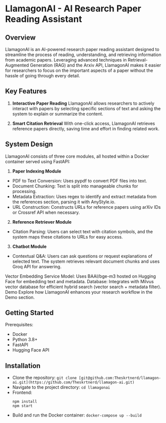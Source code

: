 # LlamagonAI - AI Research Paper Reading Assistant

## Overview

LlamagonAI is an AI-powered research paper reading assistant designed to streamline the process of reading, understanding, and retrieving information from academic papers. Leveraging advanced techniques in Retrieval-Augmented Generation (RAG) and the Arxiv API, LlamagonAI makes it easier for researchers to focus on the important aspects of a paper without the hassle of going through every detail.

## Key Features

1. **Interactive Paper Reading**
LlamagonAI allows researchers to actively interact with papers by selecting specific sections of text and asking the system to explain or summarize the content.

2. **Smart Citation Retrieval**
With one-click access, LlamagonAI retrieves reference papers directly, saving time and effort in finding related work.

## System Design
LlamagonAI consists of three core modules, all hosted within a Docker container served using FastAPI:

1. **Paper Indexing Module**
- PDF to Text Conversion: Uses pypdf to convert PDF files into text.
- Document Chunking: Text is split into manageable chunks for processing.
- Metadata Extraction: Uses regex to identify and extract metadata from the references section, parsing it with AnyStyle.io.
- URL Construction: Constructs URLs for reference papers using arXiv IDs or Crossref API when necessary.

2. **Reference Retriever Module**
- Citation Parsing: Users can select text with citation symbols, and the system maps these citations to URLs for easy access.

3. **Chatbot Module**
- Contextual Q&A: Users can ask questions or request explanations of selected text. The system retrieves relevant document chunks and uses Groq API for answering.

Vector Embedding Service
Model: Uses BAAI/bge-m3 hosted on Hugging Face for embedding text and metadata.
Database: Integrates with Milvus vector database for efficient hybrid search (vector search + metadata filter).
Demo
Explore how LlamagonAI enhances your research workflow in the Demo section.

## Getting Started
Prerequisites:
- Docker
- Python 3.8+
- FastAPI
- Hugging Face API

## Installation
- Clone the repository: ```git clone [git@github.com:Theskrtnerd/llamagon-ai.git](https://github.com/Theskrtnerd/llamagon-ai.git)```
- Navigate to the project directory: ```cd llamagonai```
- Frontend:
  ```
  npm install
  npm start
  ```
- Build and run the Docker container: ```docker-compose up --build```
